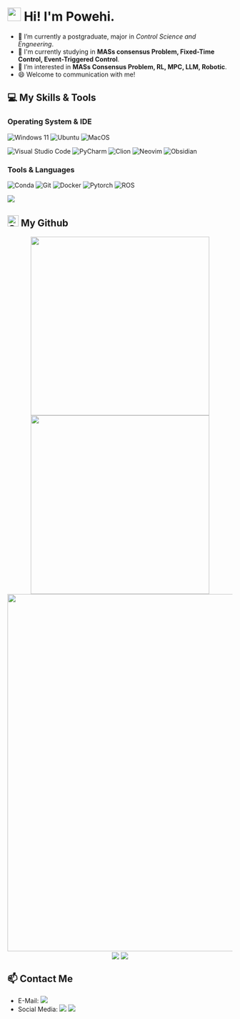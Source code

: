 <h1><img src="https://emojis.slackmojis.com/emojis/images/1531849430/4246/blob-sunglasses.gif?1531849430" width="30"/> Hi! I'm Powehi.</h1>

- 🔭 I’m currently a postgraduate, major in _Control Science and Engneering_.
- 💬 I'm currently studying in **MASs consensus Problem, Fixed-Time Control, Event-Triggered Control**.
- 🌱 I’m interested in **MASs Consensus Problem, RL, MPC, LLM, Robotic**.
- 😄 Welcome to communication with me!


## 💻 My Skills & Tools

### Operating System & IDE
![Windows 11](https://img.shields.io/badge/-Windows%2011-0078d6?style=flat-square&logo=windows&logoColor=fff)
![Ubuntu](https://img.shields.io/badge/-Ubuntu-E95420?style=flat-square&logo=ubuntu&logoColor=fff)
![MacOS](https://img.shields.io/badge/-MacOS-black?logo=Apple)

![Visual Studio Code](https://img.shields.io/badge/-Visual%20Studio%20Code-007ACC?style=flat-square&logo=visual-studio-code&logoColor=fff)
![PyCharm](https://img.shields.io/badge/-PyCharm-000000?style=flat-square&logo=pycharm&logoColor=fff)
![Clion](https://img.shields.io/badge/-Clion-000000?style=flat-square&logo=Clion&logoColor=fff)
![Neovim](https://img.shields.io/badge/-Neovim-57A143?style=flat-square&logo=Neovim&logoColor=fff)
![Obsidian](https://img.shields.io/badge/-Obsidian-7C3AED?style=flat-square&logo=Obsidian&logoColor=fff)


### Tools & Languages
![Conda](https://img.shields.io/badge/-Conda-44A833?style=flat-square&logo=Anaconda&logoColor=fff)
![Git](https://img.shields.io/badge/-Git-F05032?style=flat-square&logo=Git&logoColor=fff)
![Docker](https://img.shields.io/badge/-Docker-2496ED?style=flat-square&logo=Docker&logoColor=fff)
![Pytorch](https://img.shields.io/badge/-Pytorch-EE4C2C?style=flat-square&logo=Pytorch&logoColor=fff)
![ROS](https://img.shields.io/badge/-ROS-22314E?style=flat-square&logo=ROS&logoColor=fff)


<!-- https://github.com/LelouchFR/skill-icons -->
<img align="center" src="https://go-skill-icons.vercel.app/api/icons?i=matlab,py,c,cpp,linux,html,css,js,md,latex&theme=auto">


## <img alt="Github" src="https://github.com/simple-icons/simple-icons/blob/develop/icons/github.svg" width="25" height="25"/> My Github 
<p align="center">
<!-- https://github.com/anuraghazra/github-readme-stats -->
<img align="center" width="400" src="https://github-readme-stats.vercel.app/api?username=PowehiG&theme=transparent&show_icons=true&hide_border=true&show=reviews&hide_title=true&hide=contribs" />
<!-- https://github.com/DenverCoder1/github-readme-streak-stats -->
<img align="center" width="400" src="https://streak-stats.demolab.com?user=PowehiG&theme=transparent&date_format=%5BY.%5Dn.j&hide_border=true" />
<br/>
<!-- https://github.com/Ashutosh00710/github-readme-activity-graph -->
<img width="800" src="https://github-readme-activity-graph.vercel.app/graph?username=PowehiG&theme=github-compact&hide_border=true&area=true&custom_title=Contribution%20Graph" />
<br/>
<!-- https://github.com/anuraghazra/github-readme-stats -->
<img align="center" src="https://github-readme-stats.vercel.app/api/wakatime?username=PowehiG&theme=transparent&range=last_7_days&hide_border=true&layout=compact&langs_count=22" />
<!-- https://github.com/anuraghazra/github-readme-stats -->
<img align="center" src="https://github-readme-stats.vercel.app/api/top-langs/?username=PowehiG&theme=transparent&hide_border=true&layout=donut-vertical&langs_count=6" />
<br/>
</p>


## 📫 Contact Me
- E-Mail: <a href="mailto:gaozhiyi127@gmail.com">
  <img src="https://img.shields.io/badge/-gaozhiyi127@gmail.com-EA4335?style=flat-square&logo=Gmail&logoColor=fff" /> </a>
- Social Media: <a href="https://www.zhihu.com/people/gao-zhi-yi-25"><img src="https://img.shields.io/badge/-PowehiG-0084FF?style=flat-square&logo=zhihu&logoColor=fff" /></a>
<a href="https://space.bilibili.com/479746422"><img src="https://img.shields.io/badge/-Chuas-00A1D6?style=flat-square&logo=bilibili&logoColor=fff" /></a>




